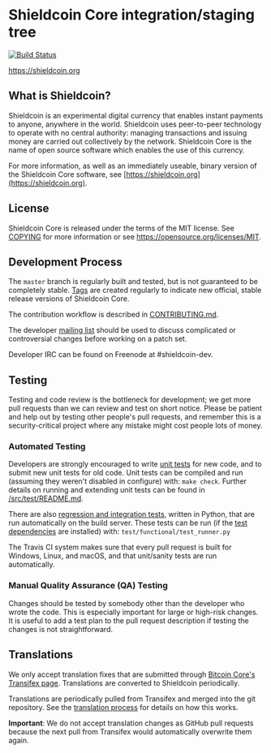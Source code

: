 Shieldcoin Core integration/staging tree
=====================================

[![Build Status](https://travis-ci.org/shieldcoin-project/shieldcoin.svg?branch=master)](https://travis-ci.org/shieldcoin-project/shieldcoin)

https://shieldcoin.org

What is Shieldcoin?
----------------

Shieldcoin is an experimental digital currency that enables instant payments to
anyone, anywhere in the world. Shieldcoin uses peer-to-peer technology to operate
with no central authority: managing transactions and issuing money are carried
out collectively by the network. Shieldcoin Core is the name of open source
software which enables the use of this currency.

For more information, as well as an immediately useable, binary version of
the Shieldcoin Core software, see [https://shieldcoin.org](https://shieldcoin.org).

License
-------

Shieldcoin Core is released under the terms of the MIT license. See [COPYING](COPYING) for more
information or see https://opensource.org/licenses/MIT.

Development Process
-------------------

The `master` branch is regularly built and tested, but is not guaranteed to be
completely stable. [Tags](https://github.com/shieldcoin-project/shieldcoin/tags) are created
regularly to indicate new official, stable release versions of Shieldcoin Core.

The contribution workflow is described in [CONTRIBUTING.md](CONTRIBUTING.md).

The developer [mailing list](https://groups.google.com/forum/#!forum/shieldcoin-dev)
should be used to discuss complicated or controversial changes before working
on a patch set.

Developer IRC can be found on Freenode at #shieldcoin-dev.

Testing
-------

Testing and code review is the bottleneck for development; we get more pull
requests than we can review and test on short notice. Please be patient and help out by testing
other people's pull requests, and remember this is a security-critical project where any mistake might cost people
lots of money.

### Automated Testing

Developers are strongly encouraged to write [unit tests](src/test/README.md) for new code, and to
submit new unit tests for old code. Unit tests can be compiled and run
(assuming they weren't disabled in configure) with: `make check`. Further details on running
and extending unit tests can be found in [/src/test/README.md](/src/test/README.md).

There are also [regression and integration tests](/test), written
in Python, that are run automatically on the build server.
These tests can be run (if the [test dependencies](/test) are installed) with: `test/functional/test_runner.py`

The Travis CI system makes sure that every pull request is built for Windows, Linux, and macOS, and that unit/sanity tests are run automatically.

### Manual Quality Assurance (QA) Testing

Changes should be tested by somebody other than the developer who wrote the
code. This is especially important for large or high-risk changes. It is useful
to add a test plan to the pull request description if testing the changes is
not straightforward.

Translations
------------

We only accept translation fixes that are submitted through [Bitcoin Core's Transifex page](https://www.transifex.com/projects/p/bitcoin/).
Translations are converted to Shieldcoin periodically.

Translations are periodically pulled from Transifex and merged into the git repository. See the
[translation process](doc/translation_process.md) for details on how this works.

**Important**: We do not accept translation changes as GitHub pull requests because the next
pull from Transifex would automatically overwrite them again.
